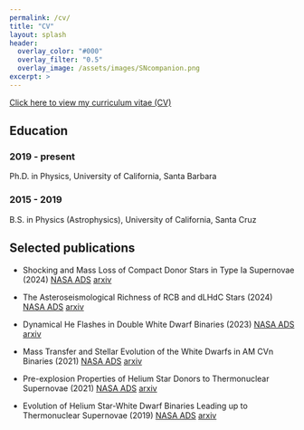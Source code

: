 ```yaml
---
permalink: /cv/
title: "CV"
layout: splash
header:
  overlay_color: "#000"
  overlay_filter: "0.5"
  overlay_image: /assets/images/SNcompanion.png
excerpt: >
---
```


[Click here to view my curriculum vitae (CV)](/assets/CV_Wong.pdf)

## Education

### 2019 - present
Ph.D. in Physics, University of California, Santa Barbara

### 2015 - 2019
B.S. in Physics (Astrophysics), University of California, Santa Cruz

## Selected publications

* Shocking and Mass Loss of Compact Donor Stars in Type Ia Supernovae (2024) [NASA ADS](https://ui.adsabs.harvard.edu/abs/2024ApJ...973...65W/abstract) [arxiv](https://arxiv.org/abs/2408.00125)

* The Asteroseismological Richness of RCB and dLHdC Stars (2024) [NASA ADS](https://ui.adsabs.harvard.edu/abs/2024ApJ...962...20W/abstract) [arxiv](https://arxiv.org/abs/2311.10158)

* Dynamical He Flashes in Double White Dwarf Binaries (2023) [NASA ADS](https://ui.adsabs.harvard.edu/abs/2023ApJ...951...28W/abstract) [arxiv](https://arxiv.org/abs/2305.05695)

* Mass Transfer and Stellar Evolution of the White Dwarfs in AM CVn Binaries (2021) [NASA ADS](https://ui.adsabs.harvard.edu/abs/2021ApJ...923..125W/abstract) [arxiv](https://arxiv.org/abs/2109.13403)

* Pre-explosion Properties of Helium Star Donors to Thermonuclear Supernovae (2021) [NASA ADS](https://ui.adsabs.harvard.edu/abs/2021ApJ...922..241W/abstract) [arxiv](https://arxiv.org/abs/2109.14817)

* Evolution of Helium Star-White Dwarf Binaries Leading up to Thermonuclear Supernovae (2019) [NASA ADS](https://ui.adsabs.harvard.edu/abs/2019ApJ...878..100W/abstract) [arxiv](https://arxiv.org/abs/1901.04512)



















